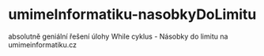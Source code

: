 # umimeInformatiku-nasobkyDoLimitu
absolutně geniální řešení úlohy While cyklus - Násobky do limitu na umimeinformatiku.cz
